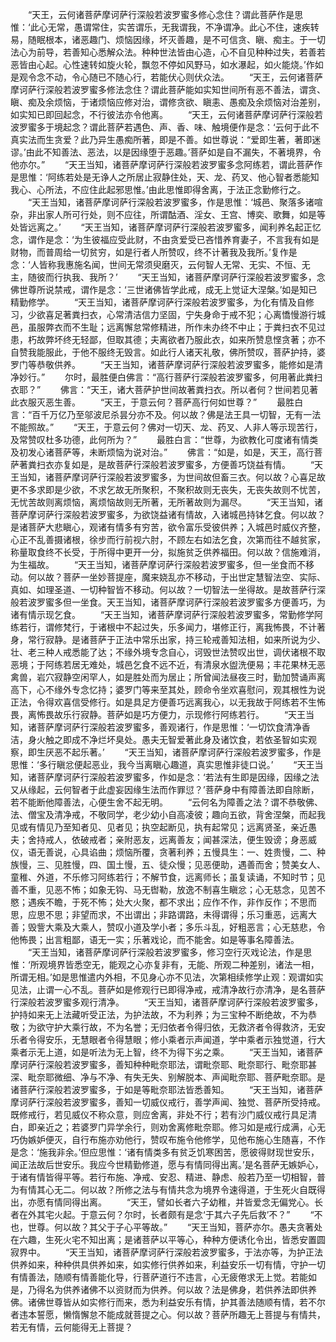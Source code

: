 <!-- { "loadSidebar": true } -->
　　“天王，云何诸菩萨摩诃萨行深般若波罗蜜多修心念住？谓此菩萨作是思惟：‘此心无常，愚谓常住，实苦谓乐，无我谓我，不净谓净。此心不住，速疾转易，随眠根本，诸恶趣门、烦恼因缘，坏灭善趣，是不可信贪、瞋、痴主。于一切法心为前导，若善知心悉解众法。种种世法皆由心造，心不自见种种过失，若善若恶皆由心起。心性速转如旋火轮，飘忽不停如风野马，如水瀑起，如火能烧。’作如是观令念不动，令心随已不随心行，若能伏心则伏众法。
　　“天王，云何诸菩萨摩诃萨行深般若波罗蜜多修法念住？谓此菩萨能如实知世间所有恶不善法，谓贪、瞋、痴及余烦恼，于诸烦恼应修对治，谓修贪欲、瞋恚、愚痴及余烦恼对治差别，如实知已即回起念，不行彼法亦令他离。
　　“天王，云何诸菩萨摩诃萨行深般若波罗蜜多于境起念？谓此菩萨若遇色、声、香、味、触境便作是念：‘云何于此不真实法而生贪爱？此乃异生愚痴所著，即是不善。如世尊说：“爱即生著，著即迷谬。’由此不知善法、恶法，以是因缘堕于恶趣。’菩萨如是自不漏失，不著境界，令他亦尔。”
　　“天王当知，诸菩萨摩诃萨行深般若波罗蜜多念阿练若，谓此菩萨作是思惟：‘阿练若处是无诤人之所居止寂静住处，天、龙、药叉、他心智者悉能知我心、心所法，不应住此起邪思惟。’由此思惟即得舍离，于法正念勤修行之。
　　“天王当知，诸菩萨摩诃萨行深般若波罗蜜多，作是思惟：‘城邑、聚落多诸喧杂，非出家人所可行处，则不应往，所谓酤酒、淫女、王宫、博奕、歌舞，如是等处皆远离之。’
　　“天王当知，诸菩萨摩诃萨行深般若波罗蜜多，闻利养名起正忆念，谓作是念：‘为生彼福应受此财，不由贪爱受已吝惜养育妻子，不言我有如是财物，而普周给一切贫穷，如是行者人所赞叹，终不计著我及我所。’复作是念：‘人皆称我惠施名闻，世间无常须臾磨灭，云何智人无常、无实、不恒、无主，随彼而行执我、我所？’
　　“天王当知，诸菩萨摩诃萨行深般若波罗蜜多，念佛世尊所说禁戒，谓作是念：‘三世诸佛皆学此戒，成无上觉证大涅槃。’如是知已精勤修学。
　　“天王当知，诸菩萨摩诃萨行深般若波罗蜜多，为化有情及自修习，少欲喜足著粪扫衣，心常清洁信力坚固，宁失身命于戒不犯；心离憍慢游行城邑，虽服弊衣而不生耻；远离懈怠常修精进，所作未办终不中止；于粪扫衣不见过患，朽故弊坏终无轻鄙，但取其德；夫离欲者乃服此衣，如来所赞息悭贪著；亦不自赞我能服此，于他不服终无毁言。如此行人诸天礼敬，佛所赞叹，菩萨护持，婆罗门等恭敬供养。
　　“天王当知，诸菩萨摩诃萨行深般若波罗蜜多，能修如是清净妙行。”
　　尔时，最胜便白佛言：“高行菩萨行深般若波罗蜜多，何用著此粪扫衣耶？”
　　佛言：“天王，诸大菩萨护世间故著粪扫衣。所以者何？世间若见著此衣服灭恶生善。
　　“天王，于意云何？菩萨高行何如世尊？”
　　最胜白言：“百千万亿乃至邬波尼杀昙分亦不及。何以故？佛是法王具一切智，无有一法不能照故。”
　　“天王，于意云何？佛对一切天、龙、药叉、人非人等示现苦行，及常赞叹杜多功德，此何所为？”
　　最胜白言：“世尊，为欲教化可度诸有情类及初发心诸菩萨等，未断烦恼为说对治。”
　　佛言：“如是，如是，天王，高行菩萨著粪扫衣亦复如是，是故菩萨行深般若波罗蜜多，方便善巧饶益有情。
　　“天王当知，诸菩萨摩诃萨行深般若波罗蜜多，为世间故但畜三衣。何以故？心喜足故更不多求即是少欲，不求乞故无所聚积，不聚积故则无丧失，无丧失故则不忧苦，无忧苦故则离烦恼，离烦恼故则无所著，无所著故则为漏尽。
　　“天王当知，诸菩萨摩诃萨行深般若波罗蜜多，为欲饶益诸有情故，入诸城邑持钵乞食。何以故？是诸菩萨大悲瞋心，观诸有情多有穷苦，欲令富乐受彼供养；入城邑时威仪齐整，心正不乱善摄诸根，徐步而行前视六肘，不顾左右如法乞食，次第而往不越贫家，称量取食终不长受，于所得中更开一分，拟施贫乏供养福田。何以故？信施难消，为生福故。
　　“天王当知，诸菩萨摩诃萨行深般若波罗蜜多，但一坐食而不移动。何以故？菩萨一坐妙菩提座，魔来娆乱亦不移动，于出世定慧智法空、实际、真如、如理圣道、一切种智皆不移动。何以故？一切智法一坐得故。是故菩萨行深般若波罗蜜多但一坐食。天王当知，诸菩萨摩诃萨行深般若波罗蜜多方便善巧，为诸有情示现乞食。
　　“天王当知，诸菩萨摩诃萨行深般若波罗蜜多，常勤修学阿练若行，谓修梵行，于诸根中不起过失，乐多闻力，堪修正行，离我怖畏，不计著身，常行寂静。是诸菩萨于正法中常乐出家，持三轮戒善知法相，如来所说为少、壮、老三种人戒悉能了达；不缘外境专念自心，诃毁世法赞叹出世，调伏诸根不取恶境；于阿练若居无难处，城邑乞食不远不近，有清泉水盥洗便易；丰花果林无恶禽兽，岩穴寂静空闲罕人，如是胜处而为居止；所曾闻法昼夜三时，勤加赞诵声离高下，心不缘外专念忆持；婆罗门等来至其处，顾命令坐欢喜慰问，观其根性为说正法，令得欢喜信受修行。如是具足方便善巧远离我心，以无我故于阿练若不生怖畏，离怖畏故乐行寂静。菩萨如是巧方便力，示现修行阿练若行。
　　“天王当知，诸菩萨摩诃萨行深般若波罗蜜多，善观诸行，作是思惟：‘一切饮食清净香洁，身火触之即成不净烂坏臭处。愚夫无智爱著此身及诸饮食，若依圣智如实观察，即生厌恶不起乐著。’
　　“天王当知，诸菩萨摩诃萨行深般若波罗蜜多，作是思惟：‘多行瞋忿便起恶业，我今当离瞋心趣道，真实思惟非徒口说。’
　　“天王当知，诸菩萨摩诃萨行深般若波罗蜜多，作如是念：‘若法有生即是因缘，因缘之法又从缘起，云何智者于此虚妄因缘生法而作罪愆？’菩萨身中有障善法即自除断，若不能断他障善法，心便生舍不起无明。
　　“云何名为障善之法？谓不恭敬佛、法、僧宝及清净戒，不敬同学，老少幼小自高凌彼；趣向五欲，背舍涅槃，而起我见或有情见乃至知者见、见者见；执空起断见，执有起常见；远离贤圣，亲近愚夫；舍持戒人，依破戒者；亲附恶友，远离善友；闻甚深法，便生毁谤；身恶威仪，语无善说，心具谄曲；烦恼所覆，贪著利养；五慢具生：一、姓贵慢，二、种族慢，三、见胜慢，四、国土慢，五、徒众慢；见恶便助，遇善而舍；赞美女人、童稚、外道，不乐修习阿练若行；不解节食，远离师长；虽复读诵，不知时节；见善不重，见恶不怖；如象无钩、马无辔勒，放逸不制喜生瞋忿；心无慈念，见苦不愍；遇疾不瞻，于死不怖；处大火聚，都不求出；应作不作，非作反作；不思而思，应思不思；非望而求，不出谓出；非路谓路，未得谓得；乐习重恶，远离大善；毁訾大乘及大乘人，赞叹小道及学小者；多乐斗乱，好粗恶言；心无慈悲，令他怖畏；出言粗鄙，语无一实；乐著戏论，而不能舍。如是等事名障善法。
　　“天王当知，诸菩萨摩诃萨行深般若波罗蜜多，修习空行灭戏论法，作是思惟：‘所观境界皆悉空无，能观之心亦复非有，无能、所观二种差别，诸法一相，所谓无相。’如是思惟遣内外相，不见身心亦不见法，次第相续修学止观：观谓如实见法，止谓一心不乱。菩萨如是修观行已即得净戒，戒清净故行亦清净，是名菩萨行深般若波罗蜜多观行清净。
　　“天王当知，诸菩萨摩诃萨行深般若波罗蜜多，护持如来无上法藏听受正法，为护法故，不为利养；为三宝种不断绝故，不为恭敬；为欲守护大乘行故，不为名誉；无归依者令得归依，无救济者令得救济，无安乐者令得安乐，无慧眼者令得慧眼；修小乘者示声闻道，学中乘者示独觉道，行大乘者示无上道，如是听法为无上智，终不为得下劣之乘。
　　“天王当知，诸菩萨摩诃萨行深般若波罗蜜多，善知种种毗奈耶法，谓毗奈耶、毗奈耶行、毗奈耶甚深、毗奈耶微细、净与不净、有失无失、别解脱本、声闻毗奈耶、菩萨毗奈耶。是诸菩萨行深般若波罗蜜多，于如是等毗奈耶法皆悉善知。
　　“天王当知，诸菩萨摩诃萨行深般若波罗蜜多，善知一切威仪戒行，善学声闻、独觉、菩萨所受持戒。既修戒行，若见威仪不称众意，则应舍离，非处不行；若有沙门威仪戒行具足清白，即亲近之；若婆罗门异学余行，则劝舍离修毗奈耶。修习如是戒行成满，心无巧伪嫉妒便灭，自行布施亦劝他行，赞叹布施令他修学，见他布施心生随喜，不作是念：‘施我非余。’但应思惟：‘诸有情类多有贫乏饥寒困苦，愿彼得财现世安乐，闻正法故后世安乐。我应今世精勤修道，愿与有情同得出离。’是名菩萨无嫉妒心，于诸有情皆得平等。若行布施、净戒、安忍、精进、静虑、般若乃至一切相智，普为有情其心无二。何以故？所修之法与有情共念为境界令速得道，于生死火自既得出，亦愿有情同得出离。
　　“天王，譬如长者六子幼稚，并皆爱念无偏党心。长者在外其宅火起。于意云何？尔时，长者颇有是念‘于其六子先后救’不？”
　　“不也，世尊。何以故？其父于子心平等故。”
　　“天王当知，菩萨亦尔。愚夫贪著处在六趣，生死火宅不知出离；是诸菩萨以平等心，种种方便诱化令出，皆悉安置圆寂界中。
　　“天王当知，诸菩萨摩诃萨行深般若波罗蜜多，于法亦等，为护正法供养如来，种种供具供养如来，如实修行供养如来，利益安乐一切有情，守护一切有情善法，随顺有情善能化导，行菩萨道行不违言，心无疲倦求无上觉。若能如是，乃得名为供养诸佛不以资财而为供养。何以故？法是佛身，若供养法即供养佛。诸佛世尊皆从如实修行而来，悉为利益安乐有情，护其善法随顺有情，若不尔者违本誓愿，懒惰懈怠不能成就菩提之心。何以故？菩萨所趣无上菩提与有情共，若无有情，云何能得无上菩提？
